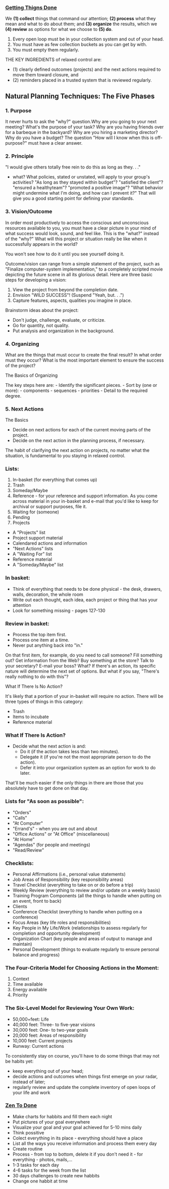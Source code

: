 ### [Getting Thigns Done](http://www.amazon.com/Getting-Things-Done-Stress-Free-Productivity/dp/0142000280)

We **(1) collect** things that command our attention; **(2) process** what they 
mean and what to do about them; and **(3) organize** the results, which we **(4)
review** as options for what we choose to **(5) do**.

1. Every open loop must be in your collection system and out of your head.
2. You must have as few collection buckets as you can get by with.
3. You must empty them regularly.

THE KEY INGREDIENTS of relaxed control are:
- (1) clearly defined outcomes 
(projects) and the next actions required to move them toward closure, and 
- (2) reminders placed in a trusted system that is reviewed regularly. 

Natural Planning Techniques: The Five Phases
--------------------------------------------

### 1. Purpose

It never hurts to ask the "why?" question.Why are you going to your next 
meeting? What's the purpose of your task? Why are you having friends over 
for a barbeque in the backyard? Why are you hiring a marketing director? 
Why do you have a budget? The question "How will I know when this is 
off-purpose?" must have a clear answer.
	
### 2. Principle

"I would give others totally free rein to do this as long as they. . ."
- what? What policies, stated or unstated, will apply to your group's 
activities? 
"As long as they stayed within budget"? 
"satisfied the client"? 
"ensured a healthyteam"? 
"promoted a positive image"?
"What behavior might undermine what I'm doing, and how can I prevent it?" 
That will give you a good starting point for defining your standards.
	
### 3. Vision/Outcome

In order most productively to access the conscious and unconscious resources 
available to you, you must have a clear picture in your mind of what success 
would look, sound, and feel like. This is the "what?" instead of the "why?" 
What will this project or situation really be like when it successfully 
appears in the world?

You won't see how to do it until you see yourself doing it.

Outcome/vision can range from a simple statement of the
project, such as "Finalize computer-system implementation,"
to a completely scripted movie depicting the future scene in all
its glorious detail. Here are three basic steps for developing a
vision:

1. View the project from beyond the completion date.
2. Envision "WILD SUCCESS"! (Suspend "Yeah, but. . .")
3. Capture features, aspects, qualities you imagine in place.

Brainstorm ideas about the project:

- Don't judge, challenge, evaluate, or criticize.
- Go for quantity, not quality.
- Put analysis and organization in the background.
	
### 4. Organizing

What are the things that must occur to create the final result? In what
order must they occur? What is the most important element to ensure the 
success of the project?

The Basics of Organizing

The key steps here are:
    - Identify the significant pieces.
    - Sort by (one or more):
      - components
      - sequences
      - priorities
    - Detail to the required degree.
		
### 5. Next Actions

The Basics
- Decide on next actions for each of the current moving parts of the project.
- Decide on the next action in the planning process, if necessary.

The habit of clarifying the next action on projects, no matter what the 
situation, is fundamental to you staying in relaxed control.
	
### Lists:

1. In-basket (for everything that comes up)
2. Trash
3. Someday/Maybe
4. Reference - for your reference and support information. As you come across 
   material in your in-basket and e-mail that you'd like to keep for archival or 
   support purposes, file it.
5. Waiting for (someone)
6. Pending
7. Projects

- A "Projects" list
- Project support material
- Calendared actions and information
- "Next Actions" lists
- A "Waiting For" list
- Reference material
- A "Someday/Maybe" list
	
	
### In basket:

- Think of everything that needs to be done physical - the desk, drawers, walls, 
decoration, the whole room
- Write out each thought, each idea, each project or thing that has your attention
- Look for something missing - pages 127-130

### Review in basket:

- Process the top item first.
- Process one item at a time.
- Never put anything back into "in."

On that first item, for example, do you need to call someone? Fill something 
out? Get information from the Web? Buy something at the store? Talk to your 
secretary? E-mail your boss? What? If there's an action, its specific nature 
will determine the next set of options. But what if you say, "There's really 
nothing to do with this"?

What If There Is No Action?

It's likely that a portion of your in-basket will require no action.
There will be three types of things in this category:

- Trash
- Items to incubate
- Reference material

### What If There Is Action?

- Decide what the next action is and:
  - Do it (if the action takes less than two minutes).
  - Delegate it (if you're not the most appropriate person to do the action).
  - Defer it into your organization system as an option for work to do later.

That'll be much easier if the only things in there are those that you absolutely 
have to get done on that day.

### Lists for "As soon as possible":

- "Orders"
- "Calls"
- "At Computer"
- "Errand's" - when you are out and about
- "Office Actions" or "At Office" (miscellaneous)
- "At Home"
- "Agendas" (for people and meetings)
- "Read/Review"

### Checklists:

- Personal Affirmations (i.e., personal value statements)
- Job Areas of Responsibility (key responsibility areas)
- Travel Checklist (everything to take on or do before a trip)
- Weekly Review (everything to review and/or update on a weekly basis)
- Training Program Components (all the things to handle when putting on an event, 
  front to back)
- Clients
- Conference Checklist (everything to handle when putting on a conference)
- Focus Areas (key life roles and responsibilities)
- Key People in My Life/Work (relationships to assess regularly for completion 
  and opportunity development)
- Organization Chart (key people and areas of output to manage and maintain)
- Personal Development (things to evaluate regularly to ensure personal balance 
  and progress)

### The Four-Criteria Model for Choosing Actions in the Moment:

1. Context
2. Time available
3. Energy available
4. Priority

### The Six-Level Model for Reviewing Your Own Work:

- 50,000+feet: Life
- 40,000 feet: Three- to five-year visions
- 30,000 feet: One- to two-year goals
- 20,000 feet: Areas of responsibility
- 10,000 feet: Current projects
- Runway: Current actions

To consistently stay on course, you'll have to do some things that may not be 
habits yet: 
- keep everything out of your head;
- decide actions and outcomes when things first emerge on your radar, instead 
  of later; 
- regularly review and update the complete inventory of open loops of your life 
  and work
  
### [Zen To Done](http://zenhabits.net/zen-to-done-ztd-the-ultimate-simple-productivity-system/) 

- Make charts for habbits and fill them each night
- Put pictures of your goal everywhere
- Visualize your goal and your goal achieved for 5-10 mins daily
- Think possitive
- Colect everything in its place - everything should have a place
- List all the ways you receive information and process them every day
- Create routine
- Process - from top to bottom, delete it if you don't need it - for everything - photos, mails,...
- 1-3 tasks for each day
- 4-6 tasks for the week from the list
- 30 days challenges to create new habbits
- Change one habbit at time